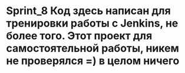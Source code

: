 # Sprint_8 Код здесь написан для тренировки работы с Jenkins, не более того. Этот проект для самостоятельной работы, никем не проверялся =) в целом ничего

